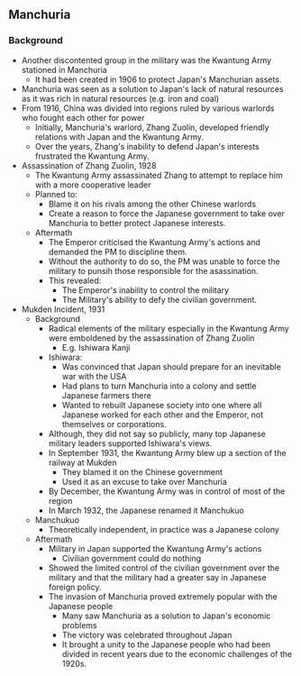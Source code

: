 ## Manchuria

### Background

- Another discontented group in the military was the Kwantung Army stationed in Manchuria
    * It had been created in 1906 to protect Japan's Manchurian assets.
- Manchuria was seen as a solution to Japan's lack of natural resources as it was rich in natural resources (e.g. iron and coal)
- From 1916, China was divided into regions ruled by various warlords who fought each other for power
    * Initially, Manchuria's warlord, Zhang Zuolin, developed friendly relations with Japan and the Kwantung Army.
    * Over the years, Zhang's inability to defend Japan's interests frustrated the Kwantung Army.
- Assassination of Zhang Zuolin, 1928
    * The Kwantung Army assassinated Zhang to attempt to replace him with a more cooperative leader
    * Planned to:
        + Blame it on his rivals among the other Chinese warlords
        + Create a reason to force the Japanese government to take over Manchuria to better protect Japanese interests.
    * Aftermath
        + The Emperor criticised the Kwantung Army's actions and demanded the PM to discipline them.
        + Without the authority to do so, the PM was unable to force the military to punsih those responsible for the asassination.
        + This revealed:
            + The Emperor's inability to control the military
            + The Military's ability to defy the civilian government.
- Mukden Incident, 1931
    * Background
        + Radical elements of the military especially in the Kwantung Army were emboldened by the assassination of Zhang Zuolin
            + E.g. Ishiwara Kanji
        + Ishiwara:
            + Was convinced that Japan should prepare for an inevitable war with the USA
            + Had plans to turn Manchuria into a colony and settle Japanese farmers there
            + Wanted to rebuilt Japanese society into one where all Japanese worked for each other and the Emperor, not themselves or corporations.
        + Although, they did not say so publicly, many top Japanese military leaders supported Ishiwara's views.
        + In September 1931, the Kwantung Army blew up a section of the railway at Mukden
            + They blamed it on the Chinese government
            + Used it as an excuse to take over Manchuria
        + By December, the Kwantung Army was in control of most of the region
        + In March 1932, the Japanese renamed it Manchukuo
    * Manchukuo
        + Theoretically independent, in practice was a Japanese colony
    * Aftermath
        + Military in Japan supported the Kwantung Army's actions
            + Civilian government could do nothing
        + Showed the limited control of the civilian government over the military and that the military had a greater say in Japanese foreign policy.
        + The invasion of Manchuria proved extremely popular with the Japanese people
            + Many saw Manchuria as a solution to Japan's economic problems
            + The victory was celebrated throughout Japan
            + It brought a unity to the Japanese people who had been divided in recent years due to the economic challenges of the 1920s.

